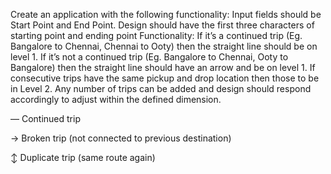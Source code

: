 Create an application with the following functionality:
Input fields should be Start Point and End Point.
Design should have the first three characters of starting point and ending point
Functionality:
If it’s a continued trip (Eg. Bangalore to Chennai, Chennai to Ooty) then the straight line should be on level 1. 
If it’s not a continued trip (Eg. Bangalore to Chennai, Ooty to Bangalore) then the straight line should have an arrow and be on level 1.
If consecutive trips have the same pickup and drop location then those to be in Level 2. 
Any number of trips can be added and design should respond accordingly to adjust within the defined dimension. 


—  Continued trip

→  Broken trip (not connected to previous destination)

↕  Duplicate trip (same route again)
